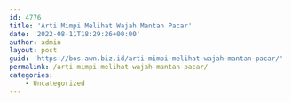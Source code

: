 ```yaml
---
id: 4776
title: 'Arti Mimpi Melihat Wajah Mantan Pacar'
date: '2022-08-11T18:29:26+00:00'
author: admin
layout: post
guid: 'https://bos.awn.biz.id/arti-mimpi-melihat-wajah-mantan-pacar/'
permalink: /arti-mimpi-melihat-wajah-mantan-pacar/
categories:
    - Uncategorized
---
```


